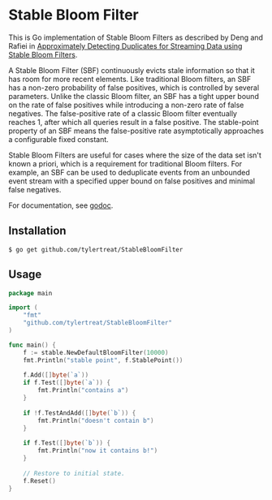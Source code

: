 # Stable Bloom Filter

This is Go implementation of Stable Bloom Filters as described by Deng and Rafiei in [Approximately Detecting Duplicates for Streaming Data using Stable Bloom Filters](http://webdocs.cs.ualberta.ca/~drafiei/papers/DupDet06Sigmod.pdf).

A Stable Bloom Filter (SBF) continuously evicts stale information so that it has room for more recent elements. Like traditional Bloom filters, an SBF has a non-zero probability of false positives, which is controlled by several parameters. Unlike the classic Bloom filter, an SBF has a tight upper bound on the rate of false positives while introducing a non-zero rate of false negatives. The false-positive rate of a classic Bloom filter eventually reaches 1, after which all queries result in a false positive. The stable-point property of an SBF means the false-positive rate asymptotically approaches a configurable fixed constant.

Stable Bloom Filters are useful for cases where the size of the data set isn't known a priori, which is a requirement for traditional Bloom filters. For example, an SBF can be used to deduplicate events from an unbounded event stream with a specified upper bound on false positives and minimal false negatives.

For documentation, see [godoc](http://godoc.org/github.com/tylertreat/StableBloomFilter).

## Installation 

```
$ go get github.com/tylertreat/StableBloomFilter
```

## Usage

```go
package main

import (
    "fmt"
    "github.com/tylertreat/StableBloomFilter"
)

func main() {
    f := stable.NewDefaultBloomFilter(10000)
    fmt.Println("stable point", f.StablePoint())
    
    f.Add([]byte(`a`))
    if f.Test([]byte(`a`)) {
        fmt.Println("contains a")
    }
    
    if !f.TestAndAdd([]byte(`b`)) {
        fmt.Println("doesn't contain b")
    }
    
    if f.Test([]byte(`b`)) {
        fmt.Println("now it contains b!")
    }
    
    // Restore to initial state.
    f.Reset()
}
```
